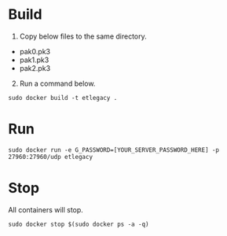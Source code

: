 # Build
  1. Copy below files to the same directory.
  - pak0.pk3
  - pak1.pk3
  - pak2.pk3

  2. Run a command below.

  `sudo docker build -t etlegacy .`

# Run

  `sudo docker run -e G_PASSWORD=[YOUR_SERVER_PASSWORD_HERE] -p 27960:27960/udp etlegacy`

# Stop
  All containers will stop.

  `sudo docker stop $(sudo docker ps -a -q)`
